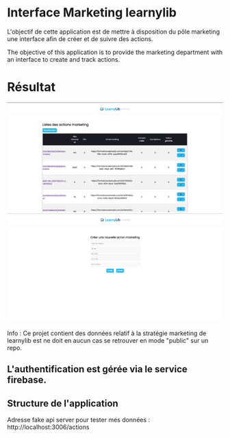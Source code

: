 # Interface Marketing learnylib

L'objectif de cette application est de mettre à disposition du pôle marketing une interface afin de créer et de suivre des actions.

The objective of this application is to provide the marketing department with an interface to create and track actions.

# Résultat 

![](src/Assets/resultat-1.png)
![](src/Assets/resultat-2.png)

Info : Ce projet contient des données relatif à la stratégie marketing de learnylib est ne doit en aucun cas se retrouver en mode "public" sur un repo. 

## L'authentification est gérée via le service firebase.


## Structure de l'application 

Adresse fake api server pour tester mes données : http://localhost:3006/actions